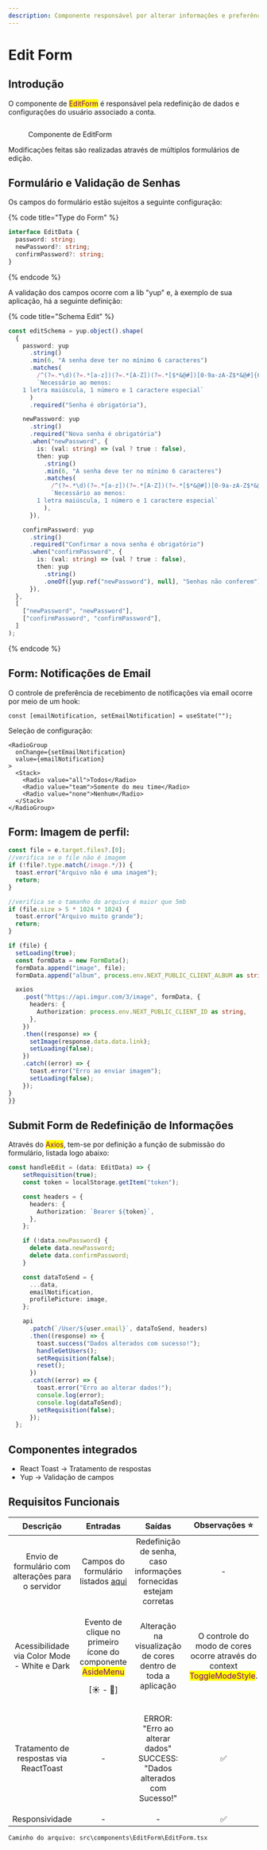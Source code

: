 ```yaml
---
description: Componente responsável por alterar informações e preferências do usuário.
---
```


# Edit Form

## Introdução

O componente de <mark style="color:purple;">EditForm</mark> é responsável pela redefinição de dados e configurações do usuário associado a conta.



<figure><img src="../../.gitbook/assets/image.png" alt=""><figcaption><p>Componente de EditForm</p></figcaption></figure>

Modificações feitas são realizadas através de múltiplos formulários de edição.

## Formulário e Validação de Senhas

Os campos do formulário estão sujeitos a seguinte configuração:

{% code title="Type do Form" %}
```typescript
interface EditData {
  password: string;
  newPassword?: string;
  confirmPassword?: string;
}
```
{% endcode %}

A validação dos campos ocorre com a lib "yup" e, à exemplo de sua aplicação, há a seguinte definição:

{% code title="Schema Edit" %}
```typescript
const editSchema = yup.object().shape(
  {
    password: yup
      .string()
      .min(6, "A senha deve ter no mínimo 6 caracteres")
      .matches(
        /^(?=.*\d)(?=.*[a-z])(?=.*[A-Z])(?=.*[$*&@#])[0-9a-zA-Z$*&@#]{6,}$/,
        `Necessário ao menos: 
    1 letra maiúscula, 1 número e 1 caractere especial`
      )
      .required("Senha é obrigatória"),

    newPassword: yup
      .string()
      .required("Nova senha é obrigatória")
      .when("newPassword", {
        is: (val: string) => (val ? true : false),
        then: yup
          .string()
          .min(6, "A senha deve ter no mínimo 6 caracteres")
          .matches(
            /^(?=.*\d)(?=.*[a-z])(?=.*[A-Z])(?=.*[$*&@#])[0-9a-zA-Z$*&@#]{6,}$/,
            `Necessário ao menos:
        1 letra maiúscula, 1 número e 1 caractere especial`
          ),
      }),

    confirmPassword: yup
      .string()
      .required("Confirmar a nova senha é obrigatório")
      .when("confirmPassword", {
        is: (val: string) => (val ? true : false),
        then: yup
          .string()
          .oneOf([yup.ref("newPassword"), null], "Senhas não conferem"),
      }),
  },
  [
    ["newPassword", "newPassword"],
    ["confirmPassword", "confirmPassword"],
  ]
);
```
{% endcode %}

## Form: Notificações de Email

O controle de preferência de recebimento de notificações via email ocorre por meio de um hook:

```tsx
const [emailNotification, setEmailNotification] = useState("");
```

Seleção de configuração:

```tsx
<RadioGroup
  onChange={setEmailNotification}
  value={emailNotification}
>
  <Stack>
    <Radio value="all">Todos</Radio>
    <Radio value="team">Somente do meu time</Radio>
    <Radio value="none">Nenhum</Radio>
  </Stack>
</RadioGroup>
```

## Form: Imagem de perfil:

```typescript
const file = e.target.files?.[0];
//verifica se o file não é imagem
if (!file?.type.match(/image.*/)) {
  toast.error("Arquivo não é uma imagem");
  return;
}

//verifica se o tamanho do arquivo é maior que 5mb
if (file.size > 5 * 1024 * 1024) {
  toast.error("Arquivo muito grande");
  return;
}

if (file) {
  setLoading(true);
  const formData = new FormData();
  formData.append("image", file);
  formData.append("album", process.env.NEXT_PUBLIC_CLIENT_ALBUM as string);

  axios
    .post("https://api.imgur.com/3/image", formData, {
      headers: {
        Authorization: process.env.NEXT_PUBLIC_CLIENT_ID as string,
      },
    })
    .then((response) => {
      setImage(response.data.data.link);
      setLoading(false);
    })
    .catch((error) => {
      toast.error("Erro ao enviar imagem");
      setLoading(false);
    });
}
}}
```

## Submit Form de Redefinição de Informações

Através do <mark style="color:purple;">Axios</mark>, <mark style="color:purple;"></mark> tem-se por definição a função de submissão do formulário, listada logo abaixo:

```typescript
const handleEdit = (data: EditData) => {
    setRequisition(true);
    const token = localStorage.getItem("token");

    const headers = {
      headers: {
        Authorization: `Bearer ${token}`,
      },
    };

    if (!data.newPassword) {
      delete data.newPassword;
      delete data.confirmPassword;
    }

    const dataToSend = {
      ...data,
      emailNotification,
      profilePicture: image,
    };

    api
      .patch(`/User/${user.email}`, dataToSend, headers)
      .then((response) => {
        toast.success("Dados alterados com sucesso!");
        handleGetUsers();
        setRequisition(false);
        reset();
      })
      .catch((error) => {
        toast.error("Erro ao alterar dados!");
        console.log(error);
        console.log(dataToSend);
        setRequisition(false);
      });
  };
```



## Componentes integrados

* React Toast -> Tratamento de respostas
* Yup -> Validação de campos

## Requisitos Funcionais

|                      Descrição                     |                                                       Entradas                                                      |                                      Saídas                                      |                                               Observações ⭐                                               |
| :------------------------------------------------: | :-----------------------------------------------------------------------------------------------------------------: | :------------------------------------------------------------------------------: | :-------------------------------------------------------------------------------------------------------: |
| Envio de formulário com alterações para o servidor |                      Campos do formulário listados [aqui](edit-form.md#formulario-e-validacao)                      |        Redefinição de senha, caso informações fornecidas estejam corretas        |                                                     -                                                     |
|    Acessibilidade via Color Mode - White e Dark    | <p>Evento de clique no primeiro ícone do componente <mark style="color:purple;">AsideMenu</mark></p><p>[☀ - 🌙]</p> |           Alteração na visualização de cores dentro de toda a aplicação          | O controle do modo de cores ocorre através do context <mark style="color:purple;">ToggleModeStyle</mark>. |
|       Tratamento de respostas via ReactToast       |                                                          -                                                          | <p>ERROR: "Erro ao alterar dados"<br>SUCCESS: "Dados alterados com Sucesso!"</p> |                                                     ✅                                                     |
|                   Responsividade                   |                                                          -                                                          |                                         -                                        |                                                     ✅                                                     |

```
Caminho do arquivo: src\components\EditForm\EditForm.tsx
```
